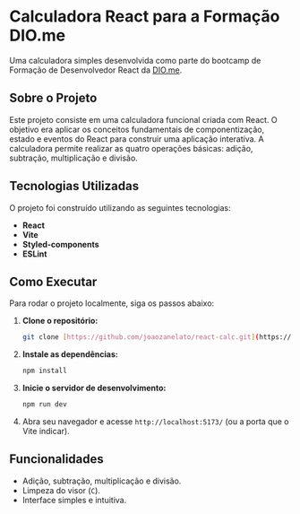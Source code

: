 # Calculadora React para a Formação DIO.me

Uma calculadora simples desenvolvida como parte do bootcamp de Formação de Desenvolvedor React da [DIO.me](https://www.dio.me/).

## Sobre o Projeto

Este projeto consiste em uma calculadora funcional criada com React. O objetivo era aplicar os conceitos fundamentais de componentização, estado e eventos do React para construir uma aplicação interativa. A calculadora permite realizar as quatro operações básicas: adição, subtração, multiplicação e divisão.

## Tecnologias Utilizadas

O projeto foi construído utilizando as seguintes tecnologias:

* **React**
* **Vite**
* **Styled-components**
* **ESLint**

## Como Executar

Para rodar o projeto localmente, siga os passos abaixo:

1.  **Clone o repositório:**
    ```bash
    git clone [https://github.com/joaozanelato/react-calc.git](https://github.com/joaozanelato/react-calc.git)
    ```

2.  **Instale as dependências:**
    ```bash
    npm install
    ```

3.  **Inicie o servidor de desenvolvimento:**
    ```bash
    npm run dev
    ```
   
4.  Abra seu navegador e acesse `http://localhost:5173/` (ou a porta que o Vite indicar).

## Funcionalidades

* Adição, subtração, multiplicação e divisão.
* Limpeza do visor (`C`).
* Interface simples e intuitiva.
